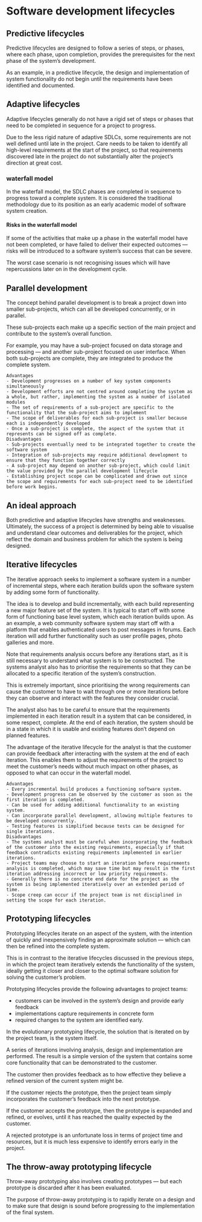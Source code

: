 # Software development lifecycles
## Predictive lifecycles
Predictive lifecycles are designed to follow a series of steps, or phases, where each phase, upon completion, provides the prerequisites for the next phase of the system’s development.

As an example, in a predictive lifecycle, the design and implementation of system functionality do not begin until the requirements have been identified and documented.

## Adaptive lifecycles
Adaptive lifecycles generally do not have a rigid set of steps or phases that need to be completed in sequence for a project to progress.

Due to the less rigid nature of adaptive SDLCs, some requirements are not well defined until late in the project.
Care needs to be taken to identify all high-level requirements at the start of the project, so that requirements discovered late in the project do not substantially alter the project’s direction at great cost.

### waterfall model
In the waterfall model, the SDLC phases are completed in sequence to progress toward a complete system.
It is considered the traditional methodology due to its position as an early academic model of software system creation.

#### Risks in the waterfall model
If some of the activities that make up a phase in the waterfall model have not been completed, or have failed to deliver their expected outcomes — risks will be introduced to a software system’s success that can be severe.

The worst case scenario is not recognising issues which will have repercussions later on in the development cycle.

## Parallel development
The concept behind parallel development is to break a project down into smaller sub-projects, which can all be developed concurrently, or in parallel.

These sub-projects each make up a specific section of the main project and contribute to the system’s overall function.

For example, you may have a sub-project focused on data storage and processing — and another sub-project focused on user interface. When both sub-projects are complete, they are integrated to produce the complete system.
~~~
Advantages
- Development progresses on a number of key system components simultaneously
- Development efforts are not centred around completing the system as a whole, but rather, implementing the system as a number of isolated modules
- The set of requirements of a sub-project are specific to the functionality that the sub-project aims to implement
- The scope of deliverables for each sub-project is smaller because each is independently developed
- Once a sub-project is complete, the aspect of the system that it represents can be signed off as complete.
Disadvantages
- Sub-projects eventually need to be integrated together to create the software system
- Integration of sub-projects may require additional development to ensure that they function together correctly
- A sub-project may depend on another sub-project, which could limit the value provided by the parallel development lifecycle
- Establishing project scope can be complicated and drawn out since the scope and requirements for each sub-project need to be identified before work begins.
~~~

## An ideal approach
Both predictive and adaptive lifecycles have strengths and weaknesses. Ultimately, the success of a project is determined by being able to visualise and understand clear outcomes and deliverables for the project, which reflect the domain and business problem for which the system is being designed.

## Iterative lifecycles
The iterative approach seeks to implement a software system in a number of incremental steps, where each iteration builds upon the software system by adding some form of functionality.

The idea is to develop and build incrementally, with each build representing a new major feature set of the system.
It is typical to start off with some form of functioning base level system, which each iteration builds upon.
As an example, a web community software system may start off with a platform that enables authenticated users to post messages in forums. Each iteration will add further functionality such as user profile pages, photo galleries and more.

Note that requirements analysis occurs before any iterations start, as it is still necessary to understand what system is to be constructed. The systems analyst also has to prioritise the requirements so that they can be allocated to a specific iteration of the system’s construction.

This is extremely important, since prioritising the wrong requirements can cause the customer to have to wait through one or more iterations before they can observe and interact with the features they consider crucial.

The analyst also has to be careful to ensure that the requirements implemented in each iteration result in a system that can be considered, in some respect, complete. At the end of each iteration, the system should be in a state in which it is usable and existing features don’t depend on planned features.

The advantage of the iterative lifecycle for the analyst is that the customer can provide feedback after interacting with the system at the end of each iteration. This enables them to adjust the requirements of the project to meet the customer’s needs without much impact on other phases, as opposed to what can occur in the waterfall model.

~~~
Advantages
- Every incremental build produces a functioning software system.
- Development progress can be observed by the customer as soon as the first iteration is completed.
- Can be used for adding additional functionality to an existing system.
- Can incorporate parallel development, allowing multiple features to be developed concurrently.
- Testing features is simplified because tests can be designed for single iterations.
Disadvantages
- The systems analyst must be careful when incorporating the feedback of the customer into the existing requirements, especially if that feedback contradicts existing requirements implemented in earlier iterations.
- Project teams may choose to start an iteration before requirements analysis is completed, which may save time but may result in the first iteration addressing incorrect or low priority requirements.
- Generally there is no concrete end date for the project as the system is being implemented iteratively over an extended period of time.
- Scope creep can occur if the project team is not disciplined in setting the scope for each iteration.
~~~

## Prototyping lifecycles
Prototyping lifecycles iterate on an aspect of the system, with the intention of quickly and inexpensively finding an approximate solution — which can then be refined into the complete system.

This is in contrast to the iterative lifecycles discussed in the previous steps, in which the project team iteratively extends the functionality of the system, ideally getting it closer and closer to the optimal software solution for solving the customer’s problem.

Prototyping lifecycles provide the following advantages to project teams:

- customers can be involved in the system’s design and provide early feedback
- implementations capture requirements in concrete form
- required changes to the system are identified early.

In the evolutionary prototyping lifecycle, the solution that is iterated on by the project team, is the system itself.

A series of iterations involving analysis, design and implementation are performed. The result is a simple version of the system that contains some core functionality that can be demonstrated to the customer.

The customer then provides feedback as to how effective they believe a refined version of the current system might be.

If the customer rejects the prototype, then the project team simply incorporates the customer’s feedback into the next prototype.

If the customer accepts the prototype, then the prototype is expanded and refined, or evolves, until it has reached the quality expected by the customer.

A rejected prototype is an unfortunate loss in terms of project time and resources, but it is much less expensive to identify errors early in the project.

## The throw-away prototyping lifecycle
Throw-away prototyping also involves creating prototypes — but each prototype is discarded after it has been evaluated.

The purpose of throw-away prototyping is to rapidly iterate on a design and to make sure that design is sound before progressing to the implementation of the final system.











